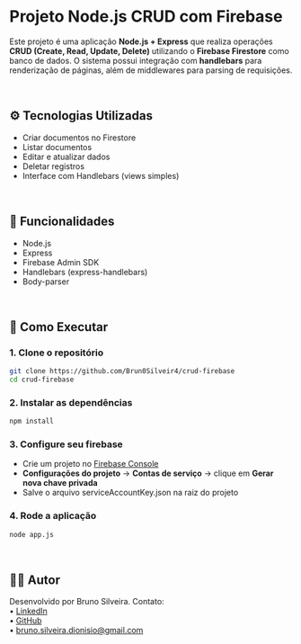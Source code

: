 # Projeto Node.js CRUD com Firebase


Este projeto é uma aplicação **Node.js + Express** que realiza operações **CRUD (Create, Read, Update, Delete)** utilizando o **Firebase Firestore** como banco de dados. O sistema possui integração com **handlebars** para renderização de páginas, além de middlewares para parsing de requisições.


<br>

## ⚙️ Tecnologias Utilizadas

- Criar documentos no Firestore
- Listar documentos
- Editar e atualizar dados
- Deletar registros
- Interface com Handlebars (views simples)

<br>

## 🧩 Funcionalidades

- Node.js
- Express
- Firebase Admin SDK
- Handlebars (express-handlebars)
- Body-parser

<br>

## 🚀 Como Executar

### 1. Clone o repositório

```bash
git clone https://github.com/Brun0Silveir4/crud-firebase
cd crud-firebase
```

### 2. Instalar as dependências
```bash
npm install
```

### 3. Configure seu firebase
* Crie um projeto no [Firebase Console](https://console.firebase.google.com/)
* **Configurações do projeto** → **Contas de serviço** → clique em **Gerar nova chave privada**
* Salve o arquivo serviceAccountKey.json na raiz do projeto

### 4. Rode a aplicação
```bash
node app.js
```

<br>

## 🙋‍♂️ Autor

Desenvolvido por Bruno Silveira. Contato:  
• [LinkedIn](https://www.linkedin.com/in/bruno-silveira-dionisio/)  
• [GitHub](https://github.com/Brun0Silveir4)  
• bruno.silveira.dionisio@gmail.com